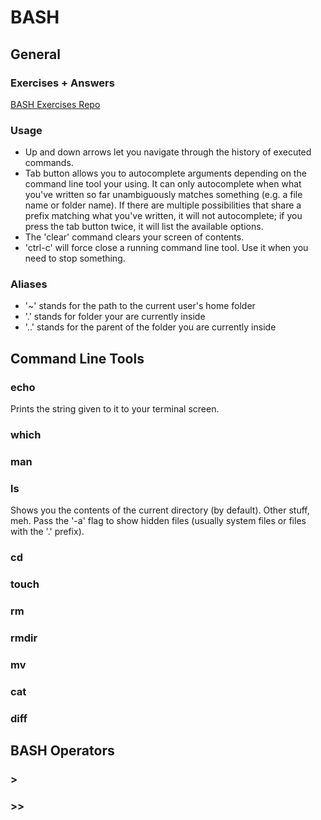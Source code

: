 # BASH

## General

### Exercises + Answers
[BASH Exercises Repo](https://github.com/scottjoseph/cmd-exercises)

### Usage
- Up and down arrows let you navigate through the history of executed commands.
- Tab button allows you to autocomplete arguments depending on the command line tool your using. It can only autocomplete when what you've written so far unambiguously matches something (e.g. a file name or folder name). If there are multiple possibilities that share a prefix matching what you've written, it will not autocomplete; if you press the tab button twice, it will list the available options.
- The 'clear' command clears your screen of contents.
- 'ctrl-c' will force close a running command line tool. Use it when you need to stop something.

### Aliases
- '~' stands for the path to the current user's home folder
- '.' stands for folder your are currently inside
- '..' stands for the parent of the folder you are currently inside


## Command Line Tools

### echo
Prints the string given to it to your terminal screen.
### which
### man
### ls
Shows you the contents of the current directory (by default). Other stuff, meh. Pass the '-a' flag to show hidden files (usually system files or files with the '.' prefix).
### cd
### touch
### rm
### rmdir
### mv
### cat
### diff


## BASH Operators
### >
### >>